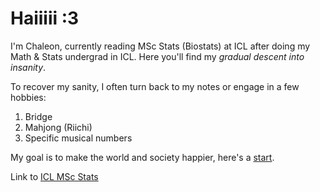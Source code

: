 # Haiiiii :3

I'm Chaleon, currently reading MSc Stats (Biostats) at ICL after doing my Math & Stats undergrad in ICL. Here you'll find my _gradual descent into insanity_.

To recover my sanity, I often turn back to my notes or engage in a few hobbies:
1. Bridge
2. Mahjong (Riichi)
3. Specific musical numbers

My goal is to make the world and society happier, here's a [start](https://www.youtube.com/watch?v=dQw4w9WgXcQ).

Link to [ICL MSc Stats](https://www.imperial.ac.uk/study/courses/postgraduate-taught/statistics/)
